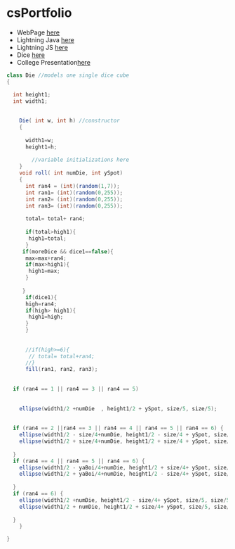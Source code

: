 # csPortfolio

* WebPage [here](https://johnsonscj.github.io/TestWeb/climbPage/dogPage.html)
* Lightning Java [here](https://johnsonscj.github.io/lightning2/)
* Lightning JS [here]()
* Dice [here](https://johnsonscj.github.io/dice3/)
* College Presentation[here](https://docs.google.com/presentation/d/1HHA8QrvBxTzIS_Zrj4j_ggZQLk0quPHLBQY8wYFpZdA/edit?usp=sharing)

```Java
class Die //models one single dice cube
{

  int height1;
  int width1;
  
   
    Die( int w, int h) //constructor
    {
    
      width1=w;
      height1=h;
      
        //variable initializations here
    }
    void roll( int numDie, int ySpot)
    {
      int ran4 = (int)(random(1,7));
      int ran1= (int)(random(0,255));
      int ran2= (int)(random(0,255));
      int ran3= (int)(random(0,255));
      
      total= total+ ran4;
      
      if(total>high1){
       high1=total; 
      }
     if(moreDice && dice1==false){
      max=max+ran4;
      if(max>high1){
       high1=max; 
      }
      
     }
      if(dice1){
      high=ran4;
      if(high> high1){
       high1=high; 
      }
      }
      
  
      //if(high>=6){
       // total= total+ran4;
      //}
      fill(ran1, ran2, ran3);
   
     
  if (ran4 == 1 || ran4 == 3 || ran4 == 5)
    
    
    ellipse(width1/2 +numDie  , height1/2 + ySpot, size/5, size/5); 
 
    
  if (ran4 == 2 ||ran4 == 3 || ran4 == 4 || ran4 == 5 || ran4 == 6) { 
    ellipse(width1/2 - size/4+numDie, height1/2 - size/4 + ySpot, size/5, size/5);
    ellipse(width1/2 + size/4+numDie, height1/2 + size/4 + ySpot, size/5, size/5);
    
  }
  if (ran4 == 4 || ran4 == 5 || ran4 == 6) {
    ellipse(width1/2 - yaBoi/4+numDie, height1/2 + size/4+ ySpot, size/5, size/5);
    ellipse(width1/2 + yaBoi/4+numDie, height1/2 - size/4+ ySpot, size/5, size/5);
   
  }
  if (ran4 == 6) {
    ellipse(width1/2 +numDie, height1/2 - size/4+ ySpot, size/5, size/5);
    ellipse(width1/2 + numDie, height1/2 + size/4+ ySpot, size/5, size/5);
    
  }
    }

}
```
```Java

```
